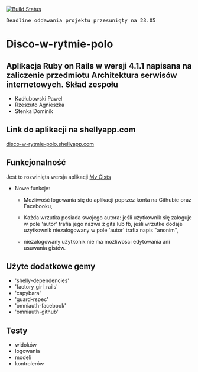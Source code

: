 [![Build Status](https://travis-ci.org/kpawel-29/Disco-w-rytmie-polo.svg?branch=master)](https://travis-ci.org/kpawel-29/Disco-w-rytmie-polo)
<pre>Deadline oddawania projektu przesunięty na 23.05</pre>

Disco-w-rytmie-polo     
===================
Aplikacja <b>Ruby on Rails</b> w wersji  <b>4.1.1 </b>napisana na zaliczenie przedmiotu Architektura serwisów internetowych.
Skład zespołu
---------------
- Kadłubowski Paweł
- Rzeszuto Agnieszka
- Stenka Dominik

Link do aplikacji na shellyapp.com
---------------
[disco-w-rytmie-polo.shellyapp.com](http://disco-w-rytmie-polo.shellyapp.com/)


Funkcjonalność
--
Jest to rozwinięta wersja aplikacji [My Gists](https://github.com/kpawel-29/my_gists_with_bootstrap)

- Nowe funkcje:

  - Możliwość logowania się do aplikacji poprzez konta na Githubie oraz Facebooku,

  - Każda wrzutka posiada swojego autora: jeśli użytkownik się zaloguje w pole 'autor' trafia jego nazwa z gita lub fb, jeśli wrzutke dodaje użytkownik niezalogowany w pole 'autor' trafia napis "anonim",

  - niezalogowany użytkonik nie ma możliwości edytowania ani usuwania gistów.

Użyte dodatkowe gemy
--

 -   'shelly-dependencies'
 -   'factory_girl_rails'
 -   'capybara'
 -   'guard-rspec'
 -   'omniauth-facebook'
 -   'omniauth-github'

Testy
--


- widoków
- logowania
- modeli
- kontrolerów




